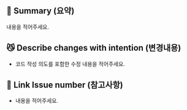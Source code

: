 ## 🐼 Summary (요약)

내용을 적어주세요.

## 😼 Describe changes with intention (변경내용)

- 코드 작성 의도를 포함한 수정 내용을 적어주세요.

## 🐶 Link Issue number (참고사항)

- 내용을 적어주세요.
